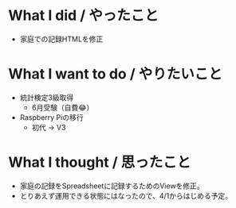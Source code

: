 # What I did / やったこと
- 家庭での記録HTMLを修正

# What I want to do / やりたいこと
- 統計検定3級取得
  - 6月受験（自費😂）
- Raspberry Piの移行
  - 初代 → V3

# What I thought / 思ったこと
- 家庭の記録をSpreadsheetに記録するためのViewを修正。
- とりあえず運用できる状態にはなったので、4/1からはじめる予定。
